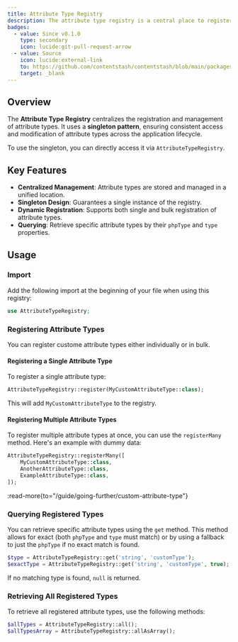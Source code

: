 ```yaml
---
title: Attribute Type Registry
description: The attribute type registry is a central place to register and manage attribute types.
badges:
  - value: Since v0.1.0
    type: secondary
    icon: lucide:git-pull-request-arrow
  - value: Source
    icon: lucide:external-link
    to: https://github.com/contentstash/contentstash/blob/main/packages/core/src/Services/AttributeTypeRegistry.php
    target: _blank
---
```


## Overview

The **Attribute Type Registry** centralizes the registration and management of attribute types. It uses a **singleton pattern**, ensuring consistent access and modification of attribute types across the application lifecycle.

To use the singleton, you can directly access it via `AttributeTypeRegistry`.

## Key Features

- **Centralized Management**: Attribute types are stored and managed in a unified location.
- **Singleton Design**: Guarantees a single instance of the registry.
- **Dynamic Registration**: Supports both single and bulk registration of attribute types.
- **Querying**: Retrieve specific attribute types by their `phpType` and `type` properties.

## Usage

### Import

Add the following import at the beginning of your file when using this registry:

```php
use AttributeTypeRegistry;
```

### Registering Attribute Types

You can register custome attribute types either individually or in bulk.

#### Registering a Single Attribute Type

To register a single attribute type:

```php
AttributeTypeRegistry::register(MyCustomAttributeType::class);
```

This will add `MyCustomAttributeType` to the registry.

#### Registering Multiple Attribute Types

To register multiple attribute types at once, you can use the `registerMany` method. Here's an example with dummy data:

```php
AttributeTypeRegistry::registerMany([
    MyCustomAttributeType::class,
    AnotherAttributeType::class,
    ExampleAttributeType::class,
]);
```

:read-more{to="/guide/going-further/custom-attribute-type"}

### Querying Registered Types

You can retrieve specific attribute types using the `get` method. This method allows for exact (both `phpType` and `type` must match) or  by using a fallback to just the `phpType` if no exact match is found.

```php
$type = AttributeTypeRegistry::get('string', 'customType');
$exactType = AttributeTypeRegistry::get('string', 'customType', true);
```

If no matching type is found, `null` is returned.

### Retrieving All Registered Types

To retrieve all registered attribute types, use the following methods:

```php
$allTypes = AttributeTypeRegistry::all();
$allTypesArray = AttributeTypeRegistry::allAsArray();
```
